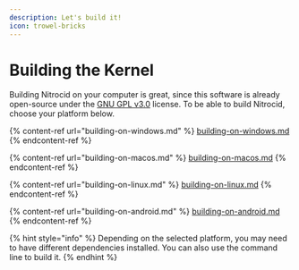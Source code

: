 ```yaml
---
description: Let's build it!
icon: trowel-bricks
---
```


# Building the Kernel

Building Nitrocid on your computer is great, since this software is already open-source under the [GNU GPL v3.0](https://github.com/Aptivi/Kernel-Simulator/blob/master/LICENSE) license. To be able to build Nitrocid, choose your platform below.

{% content-ref url="building-on-windows.md" %}
[building-on-windows.md](building-on-windows.md)
{% endcontent-ref %}

{% content-ref url="building-on-macos.md" %}
[building-on-macos.md](building-on-macos.md)
{% endcontent-ref %}

{% content-ref url="building-on-linux.md" %}
[building-on-linux.md](building-on-linux.md)
{% endcontent-ref %}

{% content-ref url="building-on-android.md" %}
[building-on-android.md](building-on-android.md)
{% endcontent-ref %}

{% hint style="info" %}
Depending on the selected platform, you may need to have different dependencies installed. You can also use the command line to build it.
{% endhint %}
